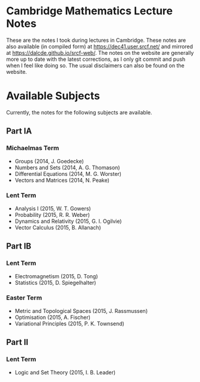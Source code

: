 # Cambridge Mathematics Lecture Notes

These are the notes I took during lectures in Cambridge. These notes are also available (in compiled form) at https://dec41.user.srcf.net/ and mirrored at https://dalcde.github.io/srcf-web/. The notes on the website are generally more up to date with the latest corrections, as I only git commit and push when I feel like doing so. The usual disclaimers can also be found on the website.

# Available Subjects

Currently, the notes for the following subjects are available.

## Part IA
### Michaelmas Term
 - Groups (2014, J. Goedecke)
 - Numbers and Sets (2014, A. G. Thomason)
 - Differential Equations (2014, M. G. Worster)
 - Vectors and Matrices (2014, N. Peake)

### Lent Term
 - Analysis I (2015, W. T. Gowers)
 - Probability (2015, R. R. Weber)
 - Dynamics and Relativity (2015, G. I. Ogilvie)
 - Vector Calculus (2015, B. Allanach)

## Part IB
### Lent Term
 - Electromagnetism (2015, D. Tong)
 - Statistics (2015, D. Spiegelhalter)

### Easter Term
 - Metric and Topological Spaces (2015, J. Rassmussen)
 - Optimisation (2015, A. Fischer)
 - Variational Principles (2015, P. K. Townsend)

## Part II
### Lent Term
 - Logic and Set Theory (2015, I. B. Leader)
